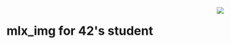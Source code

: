 <img src="https://upload.wikimedia.org/wikipedia/commons/thumb/8/8d/42_Logo.svg/150px-42_Logo.svg.png" align="right" />

# mlx_img for 42's student
